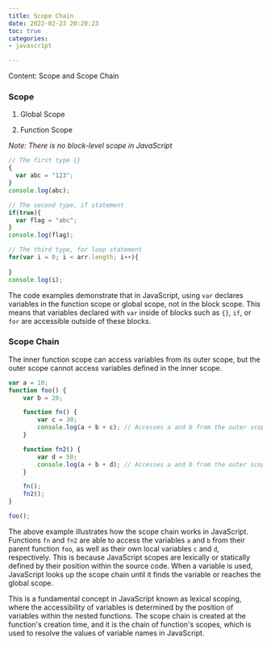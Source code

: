 ```yaml
---
title: Scope Chain
date: 2022-02-23 20:20:23
toc: true
categories:
- javascript

---
```


Content: Scope and Scope Chain
<!--more-->

### Scope

1. Global Scope

2. Function Scope

*Note: There is no block-level scope in JavaScript*

```javascript
// The first type {}
{
  var abc = "123";
}
console.log(abc);

// The second type, if statement
if(true){
  var flag = "abc";
}
console.log(flag);

// The third type, for loop statement
for(var i = 0; i < arr.length; i++){
  
}
console.log(i);
```

The code examples demonstrate that in JavaScript, using `var` declares variables in the function scope or global scope, not in the block scope. This means that variables declared with `var` inside of blocks such as `{}`, `if`, or `for` are accessible outside of these blocks.

### Scope Chain

The inner function scope can access variables from its outer scope, but the outer scope cannot access variables defined in the inner scope.

```javascript
var a = 10;
function foo() {
    var b = 20;

    function fn() {
        var c = 30;
        console.log(a + b + c); // Accesses a and b from the outer scope and c from the inner scope.
    }

    function fn2() {
        var d = 50;
        console.log(a + b + d); // Accesses a and b from the outer scope and d from the inner scope.
    }

    fn();
    fn2();
}

foo();
```

The above example illustrates how the scope chain works in JavaScript. Functions `fn` and `fn2` are able to access the variables `a` and `b` from their parent function `foo`, as well as their own local variables `c` and `d`, respectively. This is because JavaScript scopes are lexically or statically defined by their position within the source code. When a variable is used, JavaScript looks up the scope chain until it finds the variable or reaches the global scope.

This is a fundamental concept in JavaScript known as lexical scoping, where the accessibility of variables is determined by the position of variables within the nested functions. The scope chain is created at the function's creation time, and it is the chain of function's scopes, which is used to resolve the values of variable names in JavaScript.